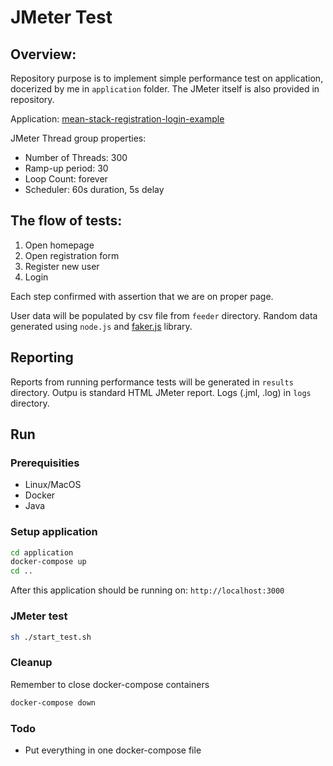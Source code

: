 # JMeter Test
## Overview:
Repository purpose is to implement simple performance test on application, docerized by me in `application` folder. The JMeter itself is also provided in repository.

Application: [mean-stack-registration-login-example](http://https://github.com/cornflourblue/mean-stack-registration-login-example)

JMeter Thread group properties:
* Number of Threads: 300
* Ramp-up period: 30
* Loop Count: forever
* Scheduler: 60s duration, 5s delay

## The flow of tests:
1. Open homepage
2. Open registration form
3. Register new user
4. Login

Each step confirmed with assertion that we are on proper page.

User data will be populated by csv file from `feeder` directory. Random data generated using `node.js` and [faker.js](http://https://github.com/Marak/faker.js) library.

## Reporting
Reports from running performance tests will be generated in `results` directory. Outpu is standard HTML JMeter report. Logs (.jml, .log) in `logs` directory.

## Run
### Prerequisities
* Linux/MacOS
* Docker
* Java

### Setup application
```bash
cd application
docker-compose up
cd ..
```
After this application should be running on: `http://localhost:3000`

### JMeter test
```bash
sh ./start_test.sh
```

### Cleanup
Remember to close docker-compose containers
```bash
docker-compose down
```

### Todo
* Put everything in one docker-compose file
